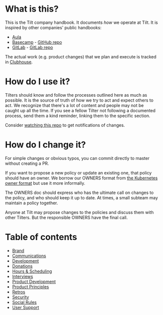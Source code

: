 # What is this?
This is the Tilt company handbook. It documents _how_ we operate at Tilt. It is inspired by other companies' public handbooks:

- [Aula](https://www.notion.so/The-Aula-Brain-4da091a8797840108311d99815b3b36f)
- [Basecamp](https://basecamp.com/handbook) - [GitHub repo](https://github.com/basecamp/handbook)
- [GitLab](https://about.gitlab.com/handbook/) - [GitLab repo](https://gitlab.com/gitlab-com/www-gitlab-com/-/tree/master/source/handbook)

The actual work (e.g. product changes) that we plan and execute is tracked in [Clubhouse](https://app.clubhouse.io/windmill).

# How do I use it?

Tilters should know and follow the processes outlined here as much as possible. It is the source of truth of how we try to act and expect others to act. We recognize that there's a lot of content and people may not be caught up all the time. If you see a fellow Tilter not following a documented process, send them a kind reminder, linking them to the specific section.

Consider [watching this repo](https://help.github.com/en/github/receiving-notifications-about-activity-on-github/watching-and-unwatching-repositories) to get notifications of changes.

# How do I change it?

For simple changes or obvious typos, you can commit directly to master
without creating a PR.

If you want to propose a new policy or update an existing one, that policy
should have an owner. We borrow our OWNERS format from [the Kubernetes owner
format](https://github.com/kubernetes/community/blob/master/contributors/guide/owners.md)
but use it more informally.

The OWNERS doc should express who has the ultimate call on changes
to the policy, and who should keep it up to date. At times, a small subteam may
maintain a policy together.

Anyone at Tilt may propose changes to the policies and discuss them with other
Tilters. But the responsible OWNERS have the final call.

# Table of contents

- [Brand](/brand/README.md)
- [Communications](/communications/README.md)
- [Development](/development/README.md)
- [Donations](/donations/README.md)
- [Hours & Scheduling](/hours-scheduling/README.md)
- [Interviews](/interviews/README.md)
- [Product Development](/product-development/README.md)
- [Product Principles](/product-principles/README.md)
- [Retros](/retros/README.md)
- [Security](/security/README.md)
- [Social Rules](/social-rules/README.md)
- [User Support](/user-support/README.md)

